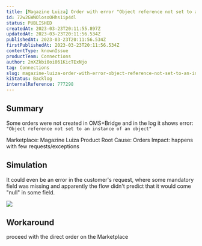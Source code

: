 ```yaml
---
title: [Magazine Luiza] Order with error "Object reference not set to an instance of an object"
id: 72w2GWNOlosoOHhs1ip4dl
status: PUBLISHED
createdAt: 2023-03-23T20:11:55.897Z
updatedAt: 2023-03-23T20:11:56.534Z
publishedAt: 2023-03-23T20:11:56.534Z
firstPublishedAt: 2023-03-23T20:11:56.534Z
contentType: knownIssue
productTeam: Connections
author: 2mXZkbi0oi061KicTExNjo
tag: Connections
slug: magazine-luiza-order-with-error-object-reference-not-set-to-an-instance-of-an-object
kiStatus: Backlog
internalReference: 777298
---
```


## Summary


Some orders were not created in OMS+Bridge and in the log it shows error: `"Object reference not set to an instance of an object"`

Marketplace: Magazine Luiza
Product Root Cause: Orders
Impact:  happens with few requests/exceptions


##

## Simulation


It could even be an error in the customer's request, where some mandatory field was missing and apparently the flow didn't predict that it would come "null" in some field.

 ![](https://vtexhelp.zendesk.com/attachments/token/eAXF9lNpZblveDVQvGYdP8TXE/?name=image.png)


##

## Workaround


proceed with the direct order on the Marketplace





